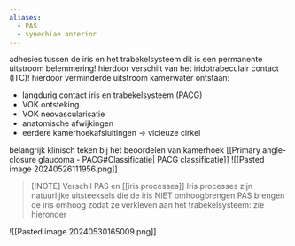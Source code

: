 ```yaml
---
aliases:
  - PAS
  - synechiae anterior
---
```


adhesies tussen de iris en het trabekelsysteem
dit is een permanente uitstroom belemmering! 
hierdoor verschilt van het iridotrabeculair contact (ITC)!
hierdoor verminderde uitstroom kamerwater
ontstaan:
- langdurig contact iris en trabekelsysteem (PACG)
- VOK ontsteking
- VOK neovascularisatie
- anatomische afwijkingen
- eerdere kamerhoekafsluitingen -> vicieuze cirkel

belangrijk klinisch teken bij het beoordelen van kamerhoek
[[Primary angle-closure glaucoma - PACG#Classificatie| PACG classificatie]] 
![[Pasted image 20240526111956.png]]

> [!NOTE] Verschil PAS en [[iris processes]]
> Iris processes zijn natuurlijke uitsteeksels die de iris NIET omhoogbrengen
> PAS brengen de iris omhoog zodat ze verkleven aan het trabekelsysteem: zie hieronder

![[Pasted image 20240530165009.png]]